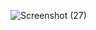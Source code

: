 
![Screenshot (27)](https://github.com/user-attachments/assets/a85ca66b-ee28-484d-a8b0-8d5f00605a8f)
